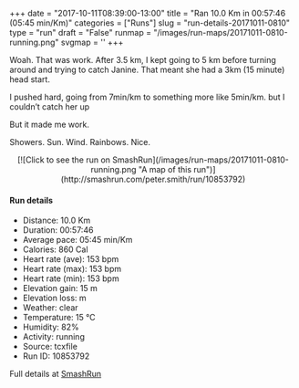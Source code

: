 +++
date = "2017-10-11T08:39:00-13:00"
title = "Ran 10.0 Km in 00:57:46 (05:45 min/Km)"
categories = ["Runs"]
slug = "run-details-20171011-0810"
type = "run"
draft = "False"
runmap = "/images/run-maps/20171011-0810-running.png"
svgmap = '<polyline points="100 56, 99 55, 95 54, 94 53, 90 54, 89 54, 88 55, 87 55, 85 56, 83 55, 81 55, 75 54, 69 50, 61 47, 60 47, 59 48, 56 49, 50 48, 48 47, 45 46, 45 46, 43 45, 43 44, 42 44, 38 42, 34 41, 33 41, 32 43, 28 44, 26 44, 22 44, 19 43, 18 43, 18 43, 17 44, 18 48, 20 51, 21 52, 20 53, 19 55, 17 56, 15 57, 12 58, 12 58, 9 57, 2 56, 1 56, 0 56, 0 56, 2 56, 3 56, 9 57, 12 58, 13 58, 15 57, 18 55, 19 54, 21 52, 20 52, 20 51, 18 47, 17 44, 18 43, 18 43, 19 43, 23 44, 28 44, 32 43, 33 42, 33 42, 34 41, 38 42, 42 44, 43 44, 43 45, 46 46, 50 48, 54 49, 57 49, 59 48, 60 47, 61 47, 65 49, 69 51, 73 53, 76 54, 79 55, 83 55, 86 56, 87 55, 90 54, 93 54, 94 53, 95 54, 98 55">'
+++

Woah. That was work. 
After 3.5 km, I kept going to 5 km before turning around and trying to catch Janine. That meant she had a 3km (15 minute) head start. 

I pushed hard, going from 7min/km to something more like 5min/km. but I couldn’t catch her up 

But it made me work. 

Showers. Sun. Wind. Rainbows. Nice. 

<!--more-->

<center>
[![Click to see the run on SmashRun](/images/run-maps/20171011-0810-running.png "A map of this run")](http://smashrun.com/peter.smith/run/10853792)
</center>

#### Run details

* Distance: 10.0 Km
* Duration: 00:57:46
* Average pace: 05:45 min/Km
* Calories: 860 Cal
* Heart rate (ave): 153 bpm
* Heart rate (max): 153 bpm
* Heart rate (min): 153 bpm
* Elevation gain: 15 m
* Elevation loss:  m
* Weather: clear
* Temperature: 15 &deg;C
* Humidity: 82%
* Activity: running
* Source: tcxfile
* Run ID: 10853792

Full details at [SmashRun](http://smashrun.com/peter.smith/run/10853792)